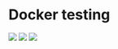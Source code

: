 # Docker testing

![](https://img.shields.io/github/v/tag/ksurl/docker-buildtest?label=image%20version&logo=docker) ![](https://img.shields.io/docker/image-size/ksurl/buildtest/latest?color=lightgrey&logo=Docker) [![](https://img.shields.io/github/workflow/status/ksurl/docker-buildtest/Build?label=build&logo=Docker)](https://github.com/ksurl/docker-buildtest/actions?query=workflow%3Abuild)
